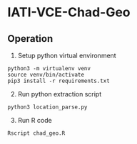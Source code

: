 # IATI-VCE-Chad-Geo

## Operation

1. Setup python virtual environment


```
python3 -m virtualenv venv
source venv/bin/activate
pip3 install -r requirements.txt
```

2. Run python extraction script

```
python3 location_parse.py
```

3. Run R code

```
Rscript chad_geo.R
```